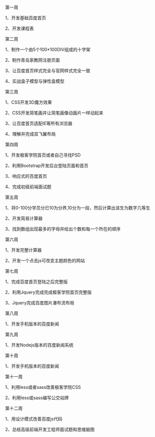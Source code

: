 



第一周

1、开发基础百度首页

2、开发课程表

第二周

1、制作一个由5个100*100DIV组成的十字架

2、制作青岛家教网注册页面

3、让百度首页样式完全与官网样式完全一致

4、实战盒子模型与弹性盒模型

第三周

1、CSS开发3D魔方效果

2、CSS开发简笔画并让简笔画像动画片一样动起来

3、让百度首页适配IE等所有浏览器

4、理解并完成双飞翼布局

第四周

1、开发极客学院首页或者自己寻找PSD

2、利用Bootstrap开发后台登陆页面和首页

3、响应式的百度首页

4、完成初级前端面试题

第五周

1、将0-100分学员分已10为分界,10分为一段，然后计算出该生为数字几等生

2、开发简易计算器

3、找到数组出现最多的字母并给出个数和每一个所在的顺序

第六周

1、开发完整计算器

2、开发一个点击js可改变主题颜色的网站

第七周

1、完成百度首页登陆之后完整版

2、利用Jquery完成完成极客学院首页完整版

3、Jquery完成百度图片瀑布流布局

第八周

1、开发手机版本的百度新闻

第九周

1、开发Nodejs版本的百度新闻系统

第十周

1、开发手机版本的百度新闻

第十一周

1、利用less或者sass改善极客学院CSS

2、利用less或sass编写公交站牌

第十二周

1、用设计模式改善百度js代码

2、总结高级前端开发工程师面试题和思维脑图
